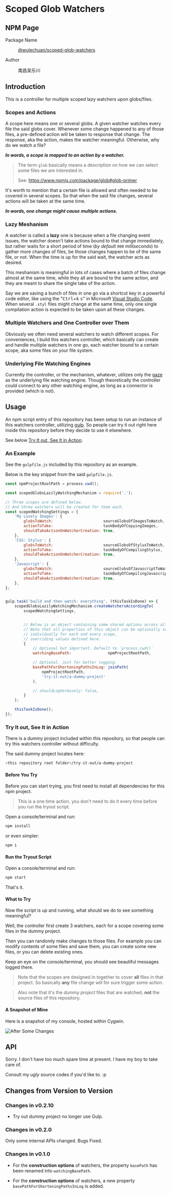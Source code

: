 # Scoped Glob Watchers



## NPM Page

<dt>Package Name</dt>
<dd>

[@wulechuan/scoped-glob-watchers](https://www.npmjs.com/package/@wulechuan/scoped-glob-watchers)

</dd>
<dt>Author</dt>
<dd><p>南昌吴乐川</p></dd>
</dl>


## Introduction

This is a controller for multiple scoped lazy watchers upon globs/files.



### Scopes and Actions

A scope here means one or several globs.
A given watcher watches every file the said globs cover.
Whenever some change happened to any of those files,
a pre-defined action will be taken to response that change.
The response, aka the action, makes the watcher meaningful.
Otherwise, why do we watch a file?

**_In words, a scope is mapped to an action by a watcher._**

> The term `glob` basically means a description
> on how we can select some files we are interested in.
>
> See: https://www.npmjs.com/package/glob#glob-primer

It's worth to mention that a certain file is allowed and often needed to
be covered in several scopes. So that when the said file changes,
several actions will be taken at the same time.

**_In words, one change might cause multiple actions._**



### Lazy Meshanism

A watcher is called a **lazy** one is because when a file changing event issues,
the watcher doesn't take actions bound to that change immediately,
but rather waits for a short period of time (*by default `900` milliseconds*)
to gather more changes of files,
be those changes happen to be of the same file, or not.
When the time is up for the said wait, the watcher acts as desired.

This meshanism is meaningful in lots of cases
where a batch of files change almost at the same time,
while they all are bound to the same action,
and they are meant to share the single take of the action.

Say we are saving a bunch of files in one go
via a shortcut key in a powerful code editor,
like using the "<kbd>Ctrl</kbd>+<kbd>k</kbd> <kbd>s</kbd>" in
Microsoft [Visual Studio Code](https://code.visualstudio.com/).
When several `.styl` files might change at the same time,
only one single compilation action is expected to be taken upon all these changes.



### Multiple Watchers and One Controller over Them

Obviously we often need several watchers to watch different scopes.
For conveniences, I build this watchers controller,
which basically can create and handle multiple watchers in one go,
each watcher bound to a certain scope, aka some files on your file system.

### Underlying File Watching Engines

Currently the controller, or the mechanism, whatever,
utilizes only the [gaze](https://github.com/shama/gaze)
as the underlying file watching engine.
Though theoretically the controller could connect to any other watching engine,
as long as a connector is provided (which is not).


## Usage

An npm script entry of this repository has been setup
to run an instance of this watchers controller,
utilizing [gulp](https://gulpjs.com/).
So people can try it out right here inside this repository
before they decide to use it elsewhere.

See below [Try It out, See It in Action](#try-it-out-see-it-in-action).


### An Example

See the `gulpfile.js` included by this repository as an example.

Below is the key snippet from the said `gulpfile.js`.

```javascript
const npmProjectRootPath = prosess.cwd();

const scopedGlobsLazilyWatchingMechanism = require('.');

// Three scopes are defined below.
// And three watchers will be created for them each.
const scopedWatchingSettings = {
    'My Lovely Images': {
        globsToWatch:                      sourceGlobsOfImagesToWatch,
        actionToTake:                      taskBodyOfCopyingImages,
        shouldTakeActionOnWatcherCreation: true,
    },
    'CSS: Stylus': {
        globsToWatch:                      sourceGlobsOfStylusToWatch,
        actionToTake:                      taskBodyOfCompilingStylus,
        shouldTakeActionOnWatcherCreation: true,
    },
    'Javascript': {
        globsToWatch:                      sourceGlobsOfJavascriptToWatch,
        actionToTake:                      taskBodyOfCompilingJavascripts,
        shouldTakeActionOnWatcherCreation: true,
    },
};


gulp.task('build and then watch: everything', (thisTaskIsDone) => {
    scopedGlobsLazilyWatchingMechanism.createWatchersAccordingTo(
        scopedWatchingSettings,


        // Below is an object containing some shared options across all scopes.
        // Note that all properties of this object can be optionally set
        // individually for each and every scope,
        // overriding values defined here.
        {
            // Optional but important. Default to `process.cwd()`
            watchingBasePath:                npmProjectRootPath,

            // Optional. Just for better logging.
            basePathForShorteningPathsInLog: joinPath(
                npmProjectRootPath,
                'try-it-out/a-dummy-project'
            ),

            // shouldLogVerbosely: false,
        }
    );

    thisTaskIsDone();
});
```


### Try It out, See It in Action

There is a dummy project included within this repository,
so that people can try this watchers controller without difficulty.

The said dummy project locates here:

```sh
<this repository root folder>/try-it-out/a-dummy-project
```


#### Before You Try

Before you can start trying,
you first need to install all dependencies for this npm project.

> This is a one time action, you don't need to do it
> every time before you run the tryout script.

Open a console/terminal and run:

```sh
npm install
```

or even simpler:

```sh
npm i
```

#### Run the Tryout Script

Open a console/terminal and run:

```sh
npm start
```

That's it.

#### What to Try

Now the script is up and running,
what should we do to see something meaningful?

Well, the controller first create 3 watchers,
each for a scope covering some files in the dummy project.

Then you can randomly make changes to those files.
For example you can modify contents of some files and save them,
you can create some new files,
or you can delete existing ones.

Keep an eye on the console/terminal,
you should see beautiful messages logged there.

> Note that the scopes are designed in together
> to cover **all** files in that project.
> So basically **any** file change
> will for sure trigger some action.

> Also note that it's the *dummy project* files
> that are watched,
> **not** the source files of this repository.


#### A Snapshot of Mine

Here is a snapshot of my console,
hosted within Cygwin.

![After Some Changes](./docs/illustrates/scoped-glob-watchers-examples.png "after some changes are made")

## API

Sorry. I don't have too much spare time at present.
I have my boy to take care of.

Consult my *ugly* source codes if you'd like to. :p



## Changes from Version to Version

### Changes in v0.2.10

- Try out dummy project no longer use Gulp.


### Changes in v0.2.0

Only some internal APIs changed. Bugs Fixed.


### Changes in v0.1.0

-   For the **construction options** of watchers,
    the property `basePath` has been renamed into `watchingBasePath`.

-   For the **construction options** of watchers,
    a new property `basePathForShorteningPathsInLog` is added.
